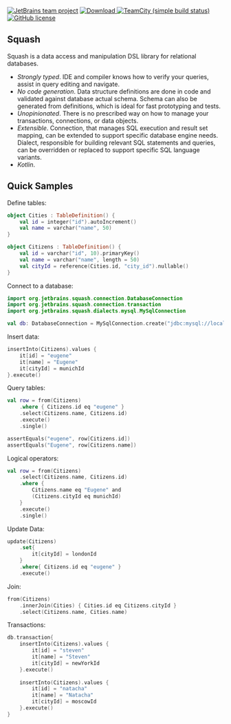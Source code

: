 [![JetBrains team project](http://jb.gg/badges/team.svg)](https://confluence.jetbrains.com/display/ALL/JetBrains+on+GitHub)
[![Download](https://api.bintray.com/packages/kotlin/squash/squash/images/download.svg) ](https://bintray.com/kotlin/squash/squash/_latestVersion)
[![TeamCity (simple build status)](https://img.shields.io/teamcity/http/teamcity.jetbrains.com/s/KotlinTools_Squash_Build.svg)](https://teamcity.jetbrains.com/viewType.html?buildTypeId=KotlinTools_Squash_Build&branch_KotlinTools_Squash=%3Cdefault%3E&tab=buildTypeStatusDiv)
[![GitHub license](https://img.shields.io/badge/license-Apache%20License%202.0-blue.svg?style=flat)](http://www.apache.org/licenses/LICENSE-2.0)

Squash
------

Squash is a data access and manipulation DSL library for relational databases.

* *Strongly typed*. IDE and compiler knows how to verify your queries, assist in query editing and navigate.
* *No code generation*. Data structure definitions are done in code and validated against database actual schema.
  Schema can also be generated from definitions, which is ideal for fast prototyping and tests.
* *Unopinionated*. There is no prescribed way on how to manage your transactions, connections, or data objects.
* *Extensible*. Connection, that manages SQL execution and result set mapping, can be extended to support specific database engine needs.
  Dialect, responsible for building relevant SQL statements and queries, can be overridden or replaced to support specific SQL language variants.
* *Kotlin*.

Quick Samples
-------------

Define tables:

```kotlin
object Cities : TableDefinition() {
    val id = integer("id").autoIncrement()
    val name = varchar("name", 50)
}

object Citizens : TableDefinition() {
    val id = varchar("id", 10).primaryKey()
    val name = varchar("name", length = 50)
    val cityId = reference(Cities.id, "city_id").nullable()
}
```

Connect to a database:

```kotlin
import org.jetbrains.squash.connection.DatabaseConnection
import org.jetbrains.squash.connection.transaction
import org.jetbrains.squash.dialects.mysql.MySqlConnection

val db: DatabaseConnection = MySqlConnection.create("jdbc:mysql://localhost:3306/test", "test", "123")
```

Insert data:

```kotlin
insertInto(Citizens).values {
    it[id] = "eugene"
    it[name] = "Eugene"
    it[cityId] = munichId
}.execute()
```

Query tables:

```kotlin
val row = from(Citizens)
    .where { Citizens.id eq "eugene" }
    .select(Citizens.name, Citizens.id)
    .execute()
    .single()

assertEquals("eugene", row[Citizens.id])
assertEquals("Eugene", row[Citizens.name])
```

Logical operators:

```kotlin
val row = from(Citizens)
    .select(Citizens.name, Citizens.id)
    .where { 
        Citizens.name eq "Eugene" and
        (Citizens.cityId eq munichId)
    }
    .execute()
    .single()
```

Update Data:

```kotlin
update(Citizens)
    .set{
        it[cityId] = londonId
    }
    .where{ Citizens.id eq "eugene" }
    .execute()
```


Join:

```kotlin
from(Citizens)
    .innerJoin(Cities) { Cities.id eq Citizens.cityId }
    .select(Citizens.name, Cities.name)
```

Transactions:

```kotlin
db.transaction{
    insertInto(Citizens).values {
        it[id] = "steven"
        it[name] = "Steven"
        it[cityId] = newYorkId
    }.execute()
    
    insertInto(Citizens).values {
        it[id] = "natacha"
        it[name] = "Natacha"
        it[cityId] = moscowId
    }.execute()
}
```
